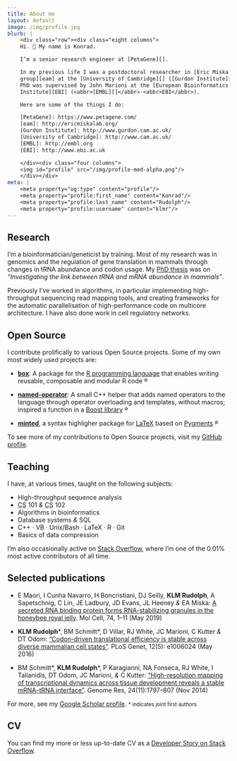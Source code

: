 ```yaml
---
title: About me
layout: default
image: /img/profile.jpg
blurb: |
    <div class="row"><div class="eight columns">
    Hi. 👋 My name is Konrad.

    I’m a senior research engineer at [PetaGene][].

    In my previous life I was a postdoctoral researcher in [Eric Miska’s
    group][eam] at the [University of Cambridge][] ([Gurdon Institute][]). My
    PhD was supervised by John Marioni at the [European Bioinformatics
    Institute][EBI] (<abbr>[EMBL][]</abbr>-<abbr>EBI</abbr>).

    Here are some of the things I do:

    [PetaGene]: https://www.petagene.com/
    [eam]: http://ericmiskalab.org/
    [Gurdon Institute]: http://www.gurdon.cam.ac.uk/
    [University of Cambridge]: http://www.cam.ac.uk/
    [EMBL]: http://embl.org
    [EBI]: http://www.ebi.ac.uk

    </div><div class="four columns">
    <img id="profile" src="/img/profile-med-alpha.png"/>
    </div></div>
meta: |
    <meta property="og:type" content="profile"/>
    <meta property="profile:first_name" content="Konrad"/>
    <meta property="profile:last_name" content="Rudolph"/>
    <meta property="profile:username" content="klmr"/>
---
```


## Research

I’m a bioinformatician/geneticist by training. Most of my research was in
genomics and the regulation of gene translation in mammals through changes in
<abbr>tRNA</abbr> abundance and codon usage. My [PhD thesis][] was on
*“Investigating the link between <abbr>tRNA</abbr> and <abbr>mRNA</abbr>
abundance in mammals”*.

Previously I’ve worked in algorithms, in particular implementing high-throughput
sequencing read mapping tools, and creating frameworks for the automatic
parallelisation of high-performance code on multicore architecture. I have also
done work in cell regulatory networks.

## Open Source

I contribute prolifically to various Open Source projects. Some of my own most
widely used projects are:

* **[box][]**: A package for the [R programming language][R] that enables
    writing reusable, composable and modular R code<span class="gh-stars"
    data-repo="klmr/box"></span>

* **[named-operator][]**: A small C++ helper that adds named operators to the
    language through operator overloading and templates, without macros;
    inspired a function in a [Boost library][boost.hof]<span class="gh-stars"
    data-repo="klmr/named-operator"></span>

* **[minted][]**, a syntax highligher package for [LaTeX][] based on
    [Pygments][]<span class="gh-stars" data-repo="gpoore/minted"></span>

To see more of my contributions to Open Source projects, visit my  [GitHub
profile][GitHub].

## Teaching

I have, at various times, taught on the following subjects:

* High-throughput sequence analysis
* <abbr title="computer science">CS</abbr> 101 *&* <abbr title="computer science">CS</abbr> 102
* Algorithms in bioinformatics
* Database systems *&* <abbr>SQL</abbr>
* C++ · <abbr>VB</abbr> · Unix/Bash · LaTeX · R · Git
* Basics of data compression

I’m also occasionally active on [Stack Overflow][], where I’m one of the 0.01%
most active contributors of all time.

## Selected publications

* <span class="bib authors">E Maori, I Cunha Navarro, H Boncristiani, DJ Seilly,
  **KLM Rudolph**, A Sapetschnig, C Lin, JE Ladbury, JD Evans, JL Heeney *&* EA
  Miska</span>: [<span class="bib title">A secreted RNA binding protein forms
  RNA-stabilizing granules in the honeybee royal jelly</span>][bib-3]. <span
  class="bib journal">Mol Cell</span>, <span class="bib issue">74, 1–11</span>
  (<span class="bib date">May 2019</span>)

* <span class="bib authors">**KLM Rudolph**\*, BM Schmitt\*, D Villar,
  RJ White, JC Marioni, C Kutter *&* DT Odom</span>: [<span class="bib
  title">“Codon-driven translational efficiency is stable across diverse
  mammalian cell states”</span>][bib-2]. <span class="bib journal">PLoS
  Genet</span>, <span class="bib issue">12(5): e1006024</span> (<span class="bib
  date">May 2016</span>)

* <span class="bib authors">BM Schmitt\*, **KLM Rudolph**\*, P Karagianni,
  NA Fonseca, RJ White, I Talianidis, DT Odom, JC Marioni, *&* C Kutter</span>:
  [<span class="bib title">“High-resolution mapping of transcriptional dynamics
  across tissue development reveals a stable <abbr>mRNA</abbr>–<abbr>tRNA</abbr>
  interface”</span>][bib-1]. <span class="bib journal">Genome Res</span>, <span
  class="bib issue">24(11):1797–807</span> (<span class="bib date">Nov
  2014</span>)

For more, see my [Google Scholar profile][]. <small>\* indicates joint first
authors</small>

## <abbr>CV</abbr>

You can find my more or less up-to-date <abbr>CV</abbr> as a [Developer Story on
Stack Overflow][cv].

[PhD thesis]: https://github.com/klmr/thesis
[R]: http://r-project.org
[box]: https://github.com/klmr/box
[named-operator]: https://github.com/klmr/named-operator
[boost.hof]: https://www.boost.org/doc/libs/1_78_0/libs/hof/doc/html/include/boost/hof/infix.html
[LaTeX]: https://www.latex-project.org/
[minted]: http://ctan.org/pkg/minted
[Pygments]: http://pygments.org/
[Google Scholar profile]: https://scholar.google.com/citations?user=ALuSMe8AAAAJ&hl=en
[bib-1]: https://doi.org/10.1101/gr.176784.114
[bib-2]: https://doi.org/10.1371/journal.pgen.1006024
[bib-3]: https://doi.org/10.1016/j.molcel.2019.03.010
[cv]: https://stackoverflow.com/story/klmr
[cv-source]: https://github.com/klmr/cv
[Stack Overflow]: https://stackoverflow.com/users/1968/konrad-rudolph
[GitHub]: https://github.com/klmr

<script>
;(() => {
    const starred = document.getElementsByClassName('gh-stars')
    for (const star of starred) {
        const url = `https://api.github.com/repos/${star.dataset.repo}`
        fetch(url)
            .then(res => {
                if (res.ok) return res.json()
                return Promise.reject(new Error(`Status code ${res.status}`))
            })
            .then(out => {
                const count = Number(out.stargazers_count)
                star.innerHTML = `<span title="${count} GitHub stargazers">${count}</span>`
            })
    }
})()
</script>
<style>
.gh-stars { font-size: 0.8em; padding-left: 2px; vertical-align: top; }
.gh-stars::before { content: '☆'; }
</style>
